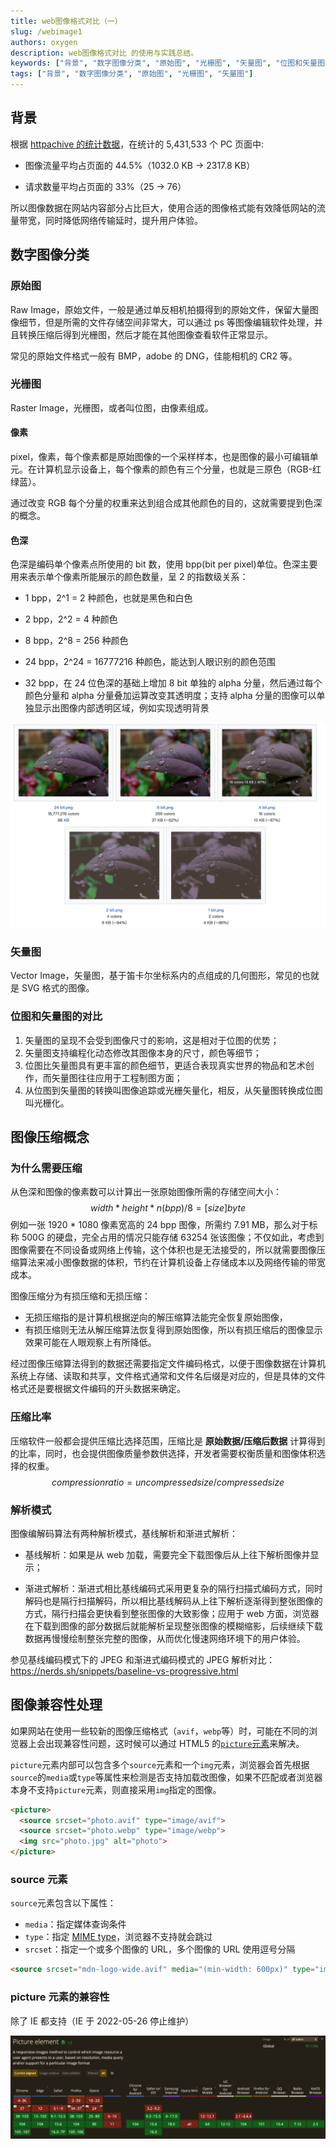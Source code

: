 ```yaml
---
title: web图像格式对比（一）
slug: /webimage1
authors: oxygen
description: web图像格式对比 的使用与实践总结。
keywords: ["背景", "数字图像分类", "原始图", "光栅图", "矢量图", "位图和矢量图的对比", "图像压缩概念", "为什么需要压缩"]
tags: ["背景", "数字图像分类", "原始图", "光栅图", "矢量图"]
---
```

## 背景

根据 [httpachive 的统计数据](https://httparchive.org/reports/page-weight#reqImg)，在统计的 5,431,533 个 PC 页面中:

- 图像流量平均占页面的 44.5%（1032.0 KB -> 2317.8 KB）

- 请求数量平均占页面的 33%（25 -> 76）

所以图像数据在网站内容部分占比巨大，使用合适的图像格式能有效降低网站的流量带宽，同时降低网络传输延时，提升用户体验。

<!--truncate-->

## 数字图像分类

### 原始图

Raw Image，原始文件，一般是通过单反相机拍摄得到的原始文件，保留大量图像细节，但是所需的文件存储空间非常大，可以通过 ps 等图像编辑软件处理，并且转换压缩后得到光栅图，然后才能在其他图像查看软件正常显示。

常见的原始文件格式一般有 BMP，adobe 的 DNG，佳能相机的 CR2 等。

### 光栅图

Raster Image，光栅图，或者叫位图，由像素组成。

#### 像素

pixel，像素，每个像素都是原始图像的一个采样样本，也是图像的最小可编辑单元。在计算机显示设备上，每个像素的颜色有三个分量，也就是三原色（RGB-红绿蓝）。

通过改变 RGB 每个分量的权重来达到组合成其他颜色的目的，这就需要提到色深的概念。

#### 色深

色深是编码单个像素点所使用的 bit 数，使用 bpp(bit per pixel)单位。色深主要用来表示单个像素所能展示的颜色数量，呈 2 的指数级关系：

- 1 bpp，2^1 = 2 种颜色，也就是黑色和白色

- 2 bpp，2^2 = 4 种颜色

- 8 bpp，2^8 = 256 种颜色

- 24 bpp，2^24 = 16777216 种颜色，能达到人眼识别的颜色范围

- 32 bpp，在 24 位色深的基础上增加 8 bit 单独的 alpha 分量，然后通过每个颜色分量和  alpha 分量叠加运算改变其透明度；支持 alpha 分量的图像可以单独显示出图像内部透明区域，例如实现透明背景

![image-20220830163435801](../public/images/image-20220830163435801.png)

### 矢量图

Vector Image，矢量图，基于笛卡尔坐标系内的点组成的几何图形，常见的也就是 SVG 格式的图像。

### 位图和矢量图的对比

1. 矢量图的呈现不会受到图像尺寸的影响，这是相对于位图的优势；
2. 矢量图支持编程化动态修改其图像本身的尺寸，颜色等细节；
3. 位图比矢量图具有更丰富的颜色细节，更适合表现真实世界的物品和艺术创作，而矢量图往往应用于工程制图方面；
4. 从位图到矢量图的转换叫图像追踪或光栅矢量化，相反，从矢量图转换成位图叫光栅化。

## 图像压缩概念

### 为什么需要压缩

从色深和图像的像素数可以计算出一张原始图像所需的存储空间大小：
$$
width * height * n (bpp) / 8 = [size] byte
$$
例如一张 1920 * 1080 像素宽高的 24 bpp 图像，所需约 7.91 MB，那么对于标称 500G 的硬盘，完全占用的情况只能存储 63254 张该图像；不仅如此，考虑到图像需要在不同设备或网络上传输，这个体积也是无法接受的，所以就需要图像压缩算法来减小图像数据的体积，节约在计算机设备上存储成本以及网络传输的带宽成本。

图像压缩分为有损压缩和无损压缩：

- 无损压缩指的是计算机根据逆向的解压缩算法能完全恢复原始图像，
- 有损压缩则无法从解压缩算法恢复得到原始图像，所以有损压缩后的图像显示效果可能在人眼观察上有所降低。

经过图像压缩算法得到的数据还需要指定文件编码格式，以便于图像数据在计算机系统上存储、读取和共享，文件格式通常和文件名后缀是对应的，但是具体的文件格式还是要根据文件编码的开头数据来确定。

### 压缩比率

压缩软件一般都会提供压缩比选择范围，压缩比是 **原始数据/压缩后数据** 计算得到的比率，同时，也会提供图像质量参数供选择，开发者需要权衡质量和图像体积选择的权重。
$$
compression ratio = uncompressed size / compressed size
$$

### 解析模式

图像编解码算法有两种解析模式，基线解析和渐进式解析：

- 基线解析：如果是从 web 加载，需要完全下载图像后从上往下解析图像并显示；

- 渐进式解析：渐进式相比基线编码式采用更复杂的隔行扫描式编码方式，同时解码也是隔行扫描解码，所以相比基线解码从上往下解析逐渐得到整张图像的方式，隔行扫描会更快看到整张图像的大致影像；应用于 web 方面，浏览器在下载到图像的部分数据后就能解析呈现整张图像的模糊缩影，后续继续下载数据再慢慢绘制整张完整的图像，从而优化慢速网络环境下的用户体验。

参见基线编码模式下的 JPEG 和渐进式编码模式的 JPEG 解析对比：https://nerds.sh/snippets/baseline-vs-progressive.html

## 图像兼容性处理

如果网站在使用一些较新的图像压缩格式（`avif`，`webp`等）时，可能在不同的浏览器上会出现兼容性问题，这时候可以通过 HTML5 的[`picture`元素](https://developer.mozilla.org/en-US/docs/Web/HTML/Element/picture)来解决。

`picture`元素内部可以包含多个`source`元素和一个`img`元素，浏览器会首先根据`source`的`media`或`type`等属性来检测是否支持加载改图像，如果不匹配或者浏览器本身不支持`picture`元素，则直接采用`img`指定的图像。

```html
<picture>
  <source srcset="photo.avif" type="image/avif">
  <source srcset="photo.webp" type="image/webp">
  <img src="photo.jpg" alt="photo">
</picture>
```

### source 元素

`source`元素包含以下属性：

- `media`：指定媒体查询条件
- `type`：指定 [MIME type](https://developer.mozilla.org/en-US/docs/Web/HTTP/Basics_of_HTTP/MIME_types)，浏览器不支持就会跳过
- `srcset`：指定一个或多个图像的 URL，多个图像的 URL 使用逗号分隔

```html
<source srcset="mdn-logo-wide.avif" media="(min-width: 600px)" type="image/avif">
```

### picture 元素的兼容性

除了 IE 都支持（IE 于 2022-05-26 停止维护）

![image-20220830175646253](../public/images/image-20220830175646253.png)